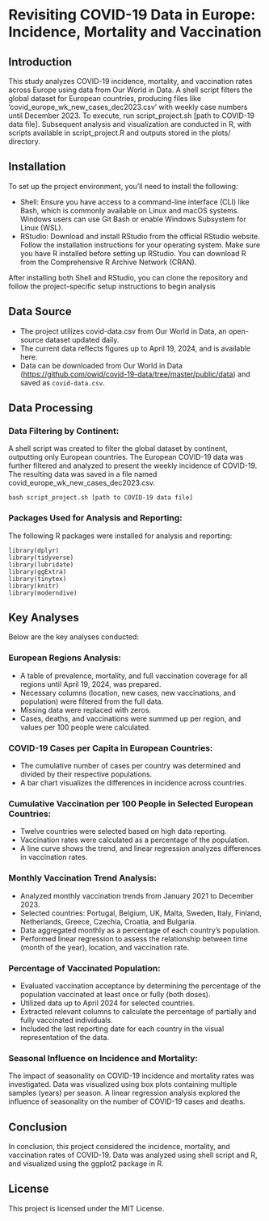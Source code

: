# Revisiting COVID-19 Data in Europe: Incidence, Mortality and Vaccination
## Introduction
This study analyzes COVID-19 incidence, mortality, and vaccination rates across Europe using data from Our World in Data. A shell script filters the global dataset for European countries, producing files like ‘covid_europe_wk_new_cases_dec2023.csv’ with weekly case numbers until December 2023. To execute, run script_project.sh [path to COVID-19 data file]. Subsequent analysis and visualization are conducted in R, with scripts available in script_project.R and outputs stored in the plots/ directory.

## Installation
To set up the project environment, you’ll need to install the following:
* Shell: Ensure you have access to a command-line interface (CLI) like Bash, which is commonly available on Linux and macOS systems. Windows users can use Git Bash or enable Windows Subsystem for Linux (WSL).
* RStudio: Download and install RStudio from the official RStudio website. Follow the installation instructions for your operating system.
Make sure you have R installed before setting up RStudio. You can download R from the Comprehensive R Archive Network (CRAN).

After installing both Shell and RStudio, you can clone the repository and follow the project-specific setup instructions to begin analysis

## Data Source
* The project utilizes covid-data.csv from Our World in Data, an open-source dataset updated daily.
* The current data reflects figures up to April 19, 2024, and is available here.
* Data can be downloaded from Our World in Data (https://github.com/owid/covid-19-data/tree/master/public/data) and saved as `covid-data.csv`.

## Data Processing
### Data Filtering by Continent:
A shell script was created to filter the global dataset by continent, outputting only European countries.
The European COVID-19 data was further filtered and analyzed to present the weekly incidence of COVID-19.
The resulting data was saved in a file named covid_europe_wk_new_cases_dec2023.csv.
```
bash script_project.sh [path to COVID-19 data file]
```
### Packages Used for Analysis and Reporting:
The following R packages were installed for analysis and reporting:
```
library(dplyr)
library(tidyverse)
library(lubridate)
library(ggExtra)
library(tinytex)
library(knitr)
library(moderndive)
```
## Key Analyses
Below are the key analyses conducted:
### European Regions Analysis:
* A table of prevalence, mortality, and full vaccination coverage for all regions until April 19, 2024, was prepared.
* Necessary columns (location, new cases, new vaccinations, and population) were filtered from the full data.
* Missing data were replaced with zeros.
* Cases, deaths, and vaccinations were summed up per region, and values per 100 people were calculated.
### COVID-19 Cases per Capita in European Countries:
* The cumulative number of cases per country was determined and divided by their respective populations.
* A bar chart visualizes the differences in incidence across countries.
### Cumulative Vaccination per 100 People in Selected European Countries:
* Twelve countries were selected based on high data reporting.
* Vaccination rates were calculated as a percentage of the population.
* A line curve shows the trend, and linear regression analyzes differences in vaccination rates.
### Monthly Vaccination Trend Analysis:
* Analyzed monthly vaccination trends from January 2021 to December 2023.
* Selected countries: Portugal, Belgium, UK, Malta, Sweden, Italy, Finland, Netherlands, Greece, Czechia, Croatia, and Bulgaria.
* Data aggregated monthly as a percentage of each country’s population.
* Performed linear regression to assess the relationship between time (month of the year), location, and vaccination rate.
### Percentage of Vaccinated Population:
* Evaluated vaccination acceptance by determining the percentage of the population vaccinated at least once or fully (both doses).
* Utilized data up to April 2024 for selected countries.
* Extracted relevant columns to calculate the percentage of partially and fully vaccinated individuals.
* Included the last reporting date for each country in the visual representation of the data.
### Seasonal Influence on Incidence and Mortality:
The impact of seasonality on COVID-19 incidence and mortality rates was investigated.
Data was visualized using box plots containing multiple samples (years) per season.
A linear regression analysis explored the influence of seasonality on the number of COVID-19 cases and deaths.
## Conclusion 
In conclusion, this project considered the incidence, mortality, and vaccination rates of COVID-19. Data was analyzed using shell script and R, and visualized using the ggplot2 package in R.
## License
This project is licensed under the MIT License.
